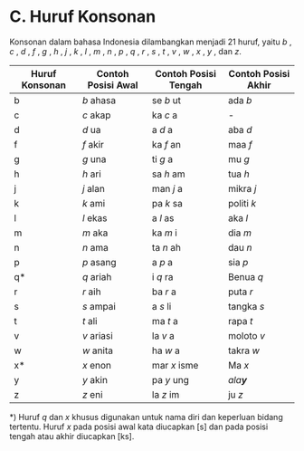 # C. Huruf Konsonan

Konsonan dalam bahasa Indonesia dilambangkan menjadi 21 huruf, yaitu _b_ , _c_
, _d_ , _f_ , _g_ , _h_ , _j_ , _k_ , _l_ , _m_ , _n_ , _p_ , _q_ , _r_ , _s_
, _t_ , _v_ , _w_ , _x_ , _y_ , dan _z_.

Huruf Konsonan | Contoh Posisi Awal | Contoh Posisi Tengah | Contoh Posisi Akhir  
---|---|---|---  
b | _b_ ahasa | se _b_ ut | ada _b_  
c | _c_ akap | ka _c_ a | -  
d | _d_ ua | a _d_ a | aba _d_  
f | _f_ akir | ka _f_ an | maa _f_  
g | _g_ una | ti _g_ a | mu _g_  
h | _h_ ari | sa _h_ am | tua _h_  
j | _j_ alan | man _j_ a | mikra _j_  
k | _k_ ami | pa _k_ sa | politi _k_  
l | _l_ ekas | a _l_ as | aka _l_  
m | _m_ aka | ka _m_ i | dia _m_  
n | _n_ ama | ta _n_ ah | dau _n_  
p | _p_ asang | a _p_ a | sia _p_  
q* | _q_ ariah | i _q_ ra | Benua _q_  
r | _r_ aih | ba _r_ a | puta _r_  
s | _s_ ampai | a _s_ li | tangka _s_  
t | _t_ ali | ma _t_ a | rapa _t_  
v | _v_ ariasi | la _v_ a | moloto _v_  
w | _w_ anita | ha _w_ a | takra _w_  
x* | _x_ enon | mar _x_ isme | Ma _x_  
y | _y_ akin | pa _y_ ung | _ala**y**_  
z | _z_ eni | la _z_ im | ju _z_  
  
*) Huruf _q_ dan _x_ khusus digunakan untuk nama diri dan keperluan bidang tertentu. Huruf _x_ pada posisi awal kata diucapkan [s] dan pada posisi tengah atau akhir diucapkan [ks].